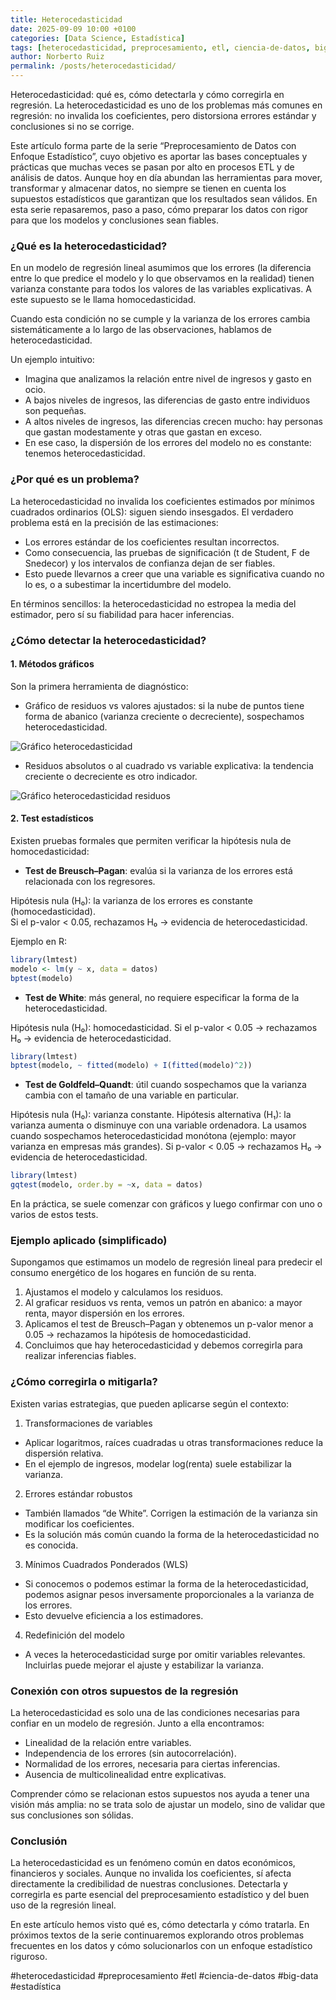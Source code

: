 ```yaml
---
title: Heterocedasticidad
date: 2025-09-09 10:00 +0100
categories: [Data Science, Estadística]
tags: [heterocedasticidad, preprocesamiento, etl, ciencia-de-datos, big-data, estadística]
author: Norberto Ruiz
permalink: /posts/heterocedasticidad/
---
```


Heterocedasticidad: qué es, cómo detectarla y cómo corregirla en regresión. 
La heterocedasticidad es uno de los problemas más comunes en regresión: no invalida los coeficientes, pero distorsiona errores estándar y conclusiones si no se corrige.

Este artículo forma parte de la serie “Preprocesamiento de Datos con Enfoque Estadístico”, cuyo objetivo es aportar las bases conceptuales y prácticas que muchas veces se pasan por alto en procesos ETL y de análisis de datos. Aunque hoy en día abundan las herramientas para mover, transformar y almacenar datos, no siempre se tienen en cuenta los supuestos estadísticos que garantizan que los resultados sean válidos. En esta serie repasaremos, paso a paso, cómo preparar los datos con rigor para que los modelos y conclusiones sean fiables.

### ¿Qué es la heterocedasticidad?

En un modelo de regresión lineal asumimos que los errores (la diferencia entre lo que predice el modelo y lo que observamos en la realidad) tienen varianza constante para todos los valores de las variables explicativas. A este supuesto se le llama homocedasticidad.

Cuando esta condición no se cumple y la varianza de los errores cambia sistemáticamente a lo largo de las observaciones, hablamos de heterocedasticidad.

Un ejemplo intuitivo:
- Imagina que analizamos la relación entre nivel de ingresos y gasto en ocio.
- A bajos niveles de ingresos, las diferencias de gasto entre individuos son pequeñas.
- A altos niveles de ingresos, las diferencias crecen mucho: hay personas que gastan modestamente y otras que gastan en exceso.
- En ese caso, la dispersión de los errores del modelo no es constante: tenemos heterocedasticidad.

### ¿Por qué es un problema?

La heterocedasticidad no invalida los coeficientes estimados por mínimos cuadrados ordinarios (OLS): siguen siendo insesgados. El verdadero problema está en la precisión de las estimaciones:

- Los errores estándar de los coeficientes resultan incorrectos.
- Como consecuencia, las pruebas de significación (t de Student, F de Snedecor) y los intervalos de confianza dejan de ser fiables.
- Esto puede llevarnos a creer que una variable es significativa cuando no lo es, o a subestimar la incertidumbre del modelo.

En términos sencillos: la heterocedasticidad no estropea la media del estimador, pero sí su fiabilidad para hacer inferencias.

### ¿Cómo detectar la heterocedasticidad?
#### 1. Métodos gráficos
Son la primera herramienta de diagnóstico:
- Gráfico de residuos vs valores ajustados: si la nube de puntos tiene forma de abanico (varianza creciente o decreciente), sospechamos heterocedasticidad.

![Gráfico heterocedasticidad](/assets/img/posts/post_heterocedasticidad/grafico%20heterocedasticidad.png)
 
- Residuos absolutos o al cuadrado vs variable explicativa: la tendencia creciente o decreciente es otro indicador.

![Gráfico heterocedasticidad residuos](/assets/img/posts/post_heterocedasticidad/grafico%20heterocedasticidad%20residuos.png)

#### 2. Test estadísticos
Existen pruebas formales que permiten verificar la hipótesis nula de homocedasticidad:

- **Test de Breusch–Pagan**: evalúa si la varianza de los errores está relacionada con los regresores.

Hipótesis nula (H₀): la varianza de los errores es constante (homocedasticidad).  
Si el p-valor < 0.05, rechazamos H₀ → evidencia de heterocedasticidad. 

Ejemplo en R:
```R
library(lmtest)
modelo <- lm(y ~ x, data = datos)
bptest(modelo)
```

- **Test de White**: más general, no requiere especificar la forma de la heterocedasticidad.

Hipótesis nula (H₀): homocedasticidad.
Si el p-valor < 0.05 → rechazamos H₀ → evidencia de heterocedasticidad.

```R
library(lmtest)
bptest(modelo, ~ fitted(modelo) + I(fitted(modelo)^2))
```

- **Test de Goldfeld–Quandt**: útil cuando sospechamos que la varianza cambia con el tamaño de una variable en particular.

Hipótesis nula (H₀): varianza constante.
Hipótesis alternativa (H₁): la varianza aumenta o disminuye con una variable ordenadora.
La usamos cuando sospechamos heterocedasticidad monótona (ejemplo: mayor varianza en empresas más grandes).
Si p-valor < 0.05 → rechazamos H₀ → evidencia de heterocedasticidad.

```R
library(lmtest)
gqtest(modelo, order.by = ~x, data = datos)
```

En la práctica, se suele comenzar con gráficos y luego confirmar con uno o varios de estos tests.

### Ejemplo aplicado (simplificado)

Supongamos que estimamos un modelo de regresión lineal para predecir el consumo energético de los hogares en función de su renta.

1. Ajustamos el modelo y calculamos los residuos.
2. Al graficar residuos vs renta, vemos un patrón en abanico: a mayor renta, mayor dispersión en los errores.
3. Aplicamos el test de Breusch–Pagan y obtenemos un p-valor menor a 0.05 → rechazamos la hipótesis de homocedasticidad.
4. Concluimos que hay heterocedasticidad y debemos corregirla para realizar inferencias fiables.

### ¿Cómo corregirla o mitigarla?

Existen varias estrategias, que pueden aplicarse según el contexto:

1. Transformaciones de variables
- Aplicar logaritmos, raíces cuadradas u otras transformaciones reduce la dispersión relativa.
- En el ejemplo de ingresos, modelar log(renta) suele estabilizar la varianza.

2. Errores estándar robustos
- También llamados “de White”. Corrigen la estimación de la varianza sin modificar los coeficientes.
- Es la solución más común cuando la forma de la heterocedasticidad no es conocida.

3. Mínimos Cuadrados Ponderados (WLS)
- Si conocemos o podemos estimar la forma de la heterocedasticidad, podemos asignar pesos inversamente proporcionales a la varianza de los errores.
- Esto devuelve eficiencia a los estimadores.

4. Redefinición del modelo
- A veces la heterocedasticidad surge por omitir variables relevantes. Incluirlas puede mejorar el ajuste y estabilizar la varianza.

### Conexión con otros supuestos de la regresión

La heterocedasticidad es solo una de las condiciones necesarias para confiar en un modelo de regresión. Junto a ella encontramos:
- Linealidad de la relación entre variables.
- Independencia de los errores (sin autocorrelación).
- Normalidad de los errores, necesaria para ciertas inferencias.
- Ausencia de multicolinealidad entre explicativas.

Comprender cómo se relacionan estos supuestos nos ayuda a tener una visión más amplia: no se trata solo de ajustar un modelo, sino de validar que sus conclusiones son sólidas.

### Conclusión

La heterocedasticidad es un fenómeno común en datos económicos, financieros y sociales. Aunque no invalida los coeficientes, sí afecta directamente la credibilidad de nuestras conclusiones. Detectarla y corregirla es parte esencial del preprocesamiento estadístico y del buen uso de la regresión lineal.

En este artículo hemos visto qué es, cómo detectarla y cómo tratarla. En próximos textos de la serie continuaremos explorando otros problemas frecuentes en los datos y cómo solucionarlos con un enfoque estadístico riguroso.

\#heterocedasticidad \#preprocesamiento \#etl \#ciencia-de-datos \#big-data \#estadística 
